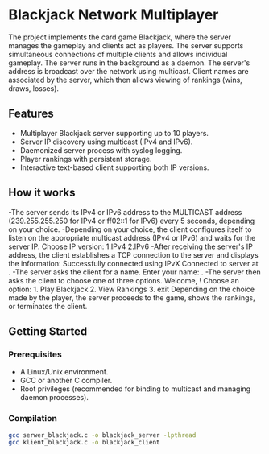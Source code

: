 # Blackjack Network Multiplayer

The project implements the card game Blackjack, where the server manages the gameplay and clients act as players. The server supports simultaneous connections of multiple clients and allows individual gameplay. The server runs in the background as a daemon. The server's address is broadcast over the network using multicast. Client names are associated by the server, which then allows viewing of rankings (wins, draws, losses).


## Features
- Multiplayer Blackjack server supporting up to 10 players.
- Server IP discovery using multicast (IPv4 and IPv6).
- Daemonized server process with syslog logging.
- Player rankings with persistent storage.
- Interactive text-based client supporting both IP versions.

## How it works
-The server sends its IPv4 or IPv6 address to the MULTICAST address (239.255.255.250 for IPv4 or ff02::1 for IPv6) every 5 seconds, depending on your choice.
-Depending on your choice, the client configures itself to listen on the appropriate multicast address (IPv4 or IPv6) and waits for the server IP.
    Choose IP version:
      1.IPv4
      2.IPv6
-After receiving the server's IP address, the client establishes a TCP connection to the server and displays the information:
      Successfully connected using IPvX
      Connected to server at <server address>.
-The server asks the client for a name.
    Enter your name: <name>.
-The server then asks the client to choose one of three options.
    Welcome, <name>! Choose an option:
        1. Play Blackjack
        2. View Rankings
        3. exit
Depending on the choice made by the player, the server proceeds to the game, shows the rankings, or terminates the client.
## Getting Started

### Prerequisites
- A Linux/Unix environment.
- GCC or another C compiler.
- Root privileges (recommended for binding to multicast and managing daemon processes).

### Compilation
```bash
gcc serwer_blackjack.c -o blackjack_server -lpthread
gcc klient_blackjack.c -o blackjack_client
